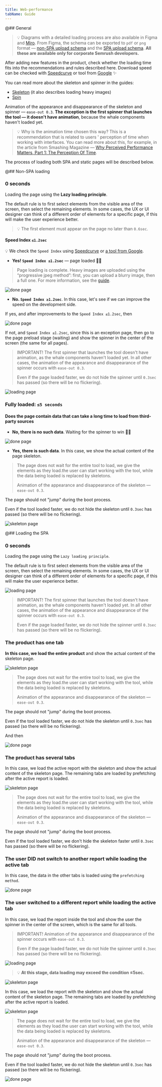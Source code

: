 ```yaml
---
title: Web-performance
tabName: Guide
---
```


@## General

> 💡 Diagrams with a detailed loading process are also available in Figma and [Miro](https://miro.com/app/board/o9J_kp1mGGg=/). From Figma, the schema can be exported to `pdf` or `png` format — [non-SPA upload schema](https://www.figma.com/file/eqmm39DfX895qOSM0KnQGb/Web-performance-schemes?node-id=21%3A559) and the [SPA upload schema](https://www.figma.com/file/eqmm39DfX895qOSM0KnQGb/Web-performance-schemes?node-id=21%3A560). **All these are available only for corporate Semrush developers.**

After adding new features in the product, check whether the loading time fits into the recommendations and rules described here. Download speed can be checked with [Speedcurve](https://speedcurve.com/) or tool from [Google](https://developers.google.com/speed/pagespeed/insights/) ✨

You can read more about the skeleton and spinner in the guides:

- [Skeleton](/components/skeleton/#adbd55) (it also describes loading heavy images)
- [Spin](/components/spin/)

Animation of the appearance and disappearance of the skeleton and spinner — `ease-out 0.3`. **The exception is the first spinner that launches the tool — it doesn't have animation**, because the whale components haven't loaded yet.

> 💡 Why is the animation time chosen this way? This is a recommendation that is related to users ' perception of time when working with interfaces. You can read more about this, for example, in the article from Smashing Magazine — [Why Perceived Performance Matters, Part 1: The Perception Of Time](https://www.smashingmagazine.com/2015/09/why-performance-matters-the-perception-of-time/).

The process of loading both SPA and static pages will be described below.

@## Non-SPA loading

### 0 seconds

Loading the page using the **Lazy loading principle**.

The default rule is to first select elements from the visible area of the screen, then select the remaining elements. In some cases, the UX or UI designer can think of a different order of elements for a specific page, if this will make the user experience better.

> 💡 The first element must appear on the page no later than `0.6sec`.

#### Speed Index `≤1.2sec`

💡 We check the `Speed Index` using [Speedcurve](https://speedcurve.com/) or [a tool from Google](https://developers.google.com/speed/pagespeed/insights/).

- **Yes! `Speed Index ≤1.2sec`** — page loaded 🕺🏻

> Page loading is complete. Heavy images are uploaded using the “progressive jpeg method”: first, you can upload a blurry image, then a full one. For more information, see the [guide](/components/skeleton).

![done page](static/done-page.png)

- **No. `Speed Index ≥1.2sec`**. In this case, let's see if we can improve the speed on the development side.

If yes, and after improvements to the `Speed Index ≤1.2sec`, then

![done page](static/done-page.png)

If not, and `Speed Index ≤1.2sec`, since this is an exception page, then go to the page preload stage (waiting) and show the spinner in the center of the screen (the same for all pages).

> IMPORTANT! The first spinner that launches the tool doesn't have animation, as the whale components haven't loaded yet. In all other cases, the animation of the appearance and disappearance of the spinner occurs with `ease-out 0.3`.
>
> Even if the page loaded faster, we do not hide the spinner until `0.3sec` has passed (so there will be no flickering).

![loading page](static/loading-page.png)

### Fully loaded: `≤5 seconds`

#### Does the page contain data that can take a long time to load from third-party sources

- **No, there is no such data**. Waiting for the spinner to win 🕺🏻

![done page](static/done-page.png)

- **Yes, there is such data**. In this case, we show the actual content of the page skeleton.

> The page does not wait for the entire tool to load, we give the elements as they load.the user can start working with the tool, while the data being loaded is replaced by skeletons.
>
> Animation of the appearance and disappearance of the skeleton — `ease-out 0.3`.

The page should not "jump" during the boot process.

Even if the tool loaded faster, we do not hide the skeleton until `0.3sec` has passed (so there will be no flickering).

![skeleton page](static/skeleton-page.png)

@## Loading the SPA

### 0 seconds

Loading the page using the `Lazy loading principle`.

The default rule is to first select elements from the visible area of the screen, then select the remaining elements. In some cases, the UX or UI designer can think of a different order of elements for a specific page, if this will make the user experience better.

![loading page](static/loading-spa-page.png)

> IMPORTANT! The first spinner that launches the tool doesn't have animation, as the whale components haven't loaded yet. In all other cases, the animation of the appearance and disappearance of the spinner occurs with `ease-out 0.3`.
>
> Even if the page loaded faster, we do not hide the spinner until `0.3sec` has passed (so there will be no flickering).

### The product has one tab

**In this case, we load the entire product** and show the actual content of the skeleton page.

![skeleton page](static/skeleton-spa-page2.png)

> The page does not wait for the entire tool to load, we give the elements as they load.the user can start working with the tool, while the data being loaded is replaced by skeletons.
>
> Animation of the appearance and disappearance of the skeleton — `ease-out 0.3`.

The page should not "jump" during the boot process.

Even if the tool loaded faster, we do not hide the skeleton until `0.3sec` has passed (so there will be no flickering).

And then

![done page](static/done-page.png)

### The product has several tabs

In this case, we load the active report with the skeleton and show the actual content of the skeleton page. The remaining tabs are loaded by prefetching after the active report is loaded.

![skeleton page](static/skeleton-spa-page1.png)

> The page does not wait for the entire tool to load, we give the elements as they load.the user can start working with the tool, while the data being loaded is replaced by skeletons.
>
> Animation of the appearance and disappearance of the skeleton — `ease-out 0.3`.

The page should not "jump" during the boot process.

Even if the tool loaded faster, we don't hide the skeleton faster until `0.3sec` has passed (so there will be no flickering).

### The user DID not switch to another report while loading the active tab

In this case, the data in the other tabs is loaded using the `prefetching method`.

![done page](static/done-page.png)

### The user switched to a different report while loading the active tab

In this case, we load the report inside the tool and show the user the spinner in the center of the screen, which is the same for all tools.

> IMPORTANT! Animation of the appearance and disappearance of the spinner occurs with `ease-out 0.3`.
>
> Even if the page loaded faster, we do not hide the spinner until `0.3sec` has passed (so there will be no flickering).

![loading page](static/loading-spa-page.png)

> 💡 **At this stage, data loading may exceed the condition ≤5sec.**

![skeleton page](static/skeleton-spa-page.png)

In this case, we load the report with the skeleton and show the actual content of the skeleton page. The remaining tabs are loaded by prefetching after the active report is loaded.

![skeleton page](static/skeleton-spa-page1.png)

> The page does not wait for the entire tool to load, we give the elements as they load.the user can start working with the tool, while the data being loaded is replaced by skeletons.
>
> Animation of the appearance and disappearance of the skeleton — `ease-out 0.3`.

The page should not "jump" during the boot process.

Even if the tool loaded faster, we do not hide the skeleton until `0.3sec` has passed (so there will be no flickering).

![done page](static/done-page.png)
